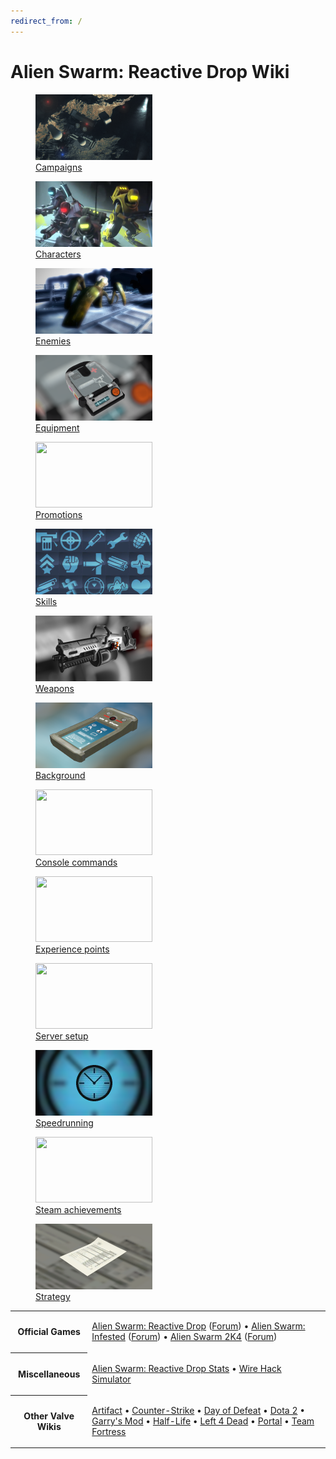 ```yaml
---
redirect_from: /
---
```


# Alien Swarm: Reactive Drop Wiki

<div class="main-page-grid">

[<figure><img src="/assets/UI_Campaigns.png" width="187" height="105" alt=""><figcaption>Campaigns</figcaption></figure>](campaigns.md)
[<figure><img src="/assets/UI_Characters.png" width="187" height="105" alt=""><figcaption>Characters</figcaption></figure>](characters.md)
[<figure><img src="/assets/UI_Enemies.png" width="187" height="105" alt=""><figcaption>Enemies</figcaption></figure>](enemies.md)
[<figure><img src="/assets/UI_Equipment.png" width="187" height="105" alt=""><figcaption>Equipment</figcaption></figure>](equipment.md)
[<figure><img src="/assets/UI_Promotions.png" width="187" height="105" alt=""><figcaption>Promotions</figcaption></figure>](promotions.md)
[<figure><img src="/assets/UI_Skills.png" width="187" height="105" alt=""><figcaption>Skills</figcaption></figure>](skills.md)
[<figure><img src="/assets/UI_Weapons.png" width="187" height="105" alt=""><figcaption>Weapons</figcaption></figure>](weapons.md)
[<figure><img src="/assets/UI_Background.png" width="187" height="105" alt=""><figcaption>Background</figcaption></figure>](background.md)
[<figure><img src="/assets/UI_Console_commands.png" width="187" height="105" alt=""><figcaption>Console commands</figcaption></figure>](console-commands.md)
[<figure><img src="/assets/UI_Experience_points.png" width="187" height="105" alt=""><figcaption>Experience points</figcaption></figure>](experience-points.md)
[<figure><img src="/assets/UI_Server_setup.png" width="187" height="105" alt=""><figcaption>Server setup</figcaption></figure>](server-setup.md)
[<figure><img src="/assets/UI_Speedrunning.png" width="187" height="105" alt=""><figcaption>Speedrunning</figcaption></figure>](speedrunning.md)
[<figure><img src="/assets/UI_Steam_achievements.png" width="187" height="105" alt=""><figcaption>Steam achievements</figcaption></figure>](steam-achievements.md)
[<figure><img src="/assets/UI_Strategy.png" width="187" height="105" alt=""><figcaption>Strategy</figcaption></figure>](strategy.md)

</div>

<table class="footer-list"><tbody><tr><th>Official Games</th><td>

[Alien Swarm: Reactive Drop](https://store.steampowered.com/app/563560/) ([Forum](https://steamcommunity.com/app/563560/discussions/)) • [Alien Swarm: Infested](https://store.steampowered.com/app/630/) ([Forum](https://steamcommunity.com/app/630/discussions/)) • [Alien Swarm 2K4](https://www.blackcatgames.com/asv1/) ([Forum](https://forums.blackcatgames.com/))

</td></tr><tr><th>Miscellaneous</th><td>

[Alien Swarm: Reactive Drop Stats](https://stats.reactivedrop.com/) • [Wire Hack Simulator](https://dsinn.github.io/AlienSwarmWireHack/)

</td></tr><tr><th>Other Valve Wikis</th><td>

[Artifact](https://artifact.fandom.com/) • [Counter-Strike](https://counterstrike.fandom.com/) • [Day of Defeat](https://dayofdefeat.fandom.com/) • [Dota 2](https://dota2.fandom.com/) • [Garry's Mod](https://wiki.facepunch.com/gmod/) • [Half-Life](http://www.combineoverwiki.net/) • [Left 4 Dead](https://left4dead.fandom.com/) • [Portal](https://theportalwiki.com/) • [Team Fortress](https://wiki.teamfortress.com/)

</td></tr></tbody></table>
